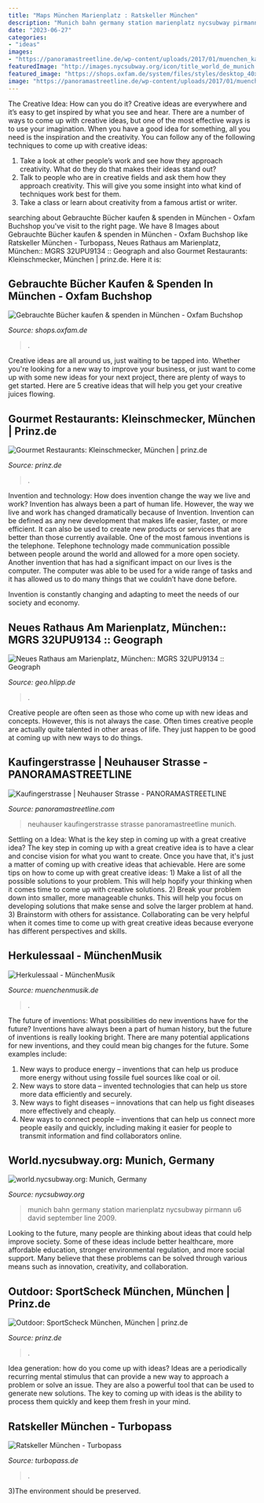 ```yaml
---
title: "Maps München Marienplatz : Ratskeller München"
description: "Munich bahn germany station marienplatz nycsubway pirmann u6 david september line 2009"
date: "2023-06-27"
categories:
- "ideas"
images:
- "https://panoramastreetline.de/wp-content/uploads/2017/01/muenchen_kaufingerstrasse_neuhauser_detail3.jpg"
featuredImage: "http://images.nycsubway.org/icon/title_world_de_munich.jpg"
featured_image: "https://shops.oxfam.de/system/files/styles/desktop_40x_hero/private/002_oxfambuchshopmuenchen_2016_10geburtstag_thomaseinberger.jpg?itok=g6i0JeC9&amp;timestamp=1501758971"
image: "https://panoramastreetline.de/wp-content/uploads/2017/01/muenchen_kaufingerstrasse_neuhauser_detail3.jpg"
---
```



The Creative Idea: How can you do it?
Creative ideas are everywhere and it’s easy to get inspired by what you see and hear. There are a number of ways to come up with creative ideas, but one of the most effective ways is to use your imagination. When you have a good idea for something, all you need is the inspiration and the creativity. You can follow any of the following techniques to come up with creative ideas:
1. Take a look at other people’s work and see how they approach creativity. What do they do that makes their ideas stand out?
2. Talk to people who are in creative fields and ask them how they approach creativity. This will give you some insight into what kind of techniques work best for them.
3. Take a class or learn about creativity from a famous artist or writer.

	

		
searching about Gebrauchte Bücher kaufen &amp; spenden in München - Oxfam Buchshop you've visit to the right page. We have 8 Images about Gebrauchte Bücher kaufen &amp; spenden in München - Oxfam Buchshop like Ratskeller München - Turbopass, Neues Rathaus am Marienplatz, München:: MGRS 32UPU9134 :: Geograph and also Gourmet Restaurants: Kleinschmecker, München | prinz.de. Here it is:
		
    
## Gebrauchte Bücher Kaufen &amp; Spenden In München - Oxfam Buchshop

<img loading=lazy src="https://shops.oxfam.de/system/files/styles/desktop_40x_hero/private/002_oxfambuchshopmuenchen_2016_10geburtstag_thomaseinberger.jpg?itok=g6i0JeC9&amp;timestamp=1501758971" onerror="this.onerror=null;this.src='https://tse3.mm.bing.net/th?id=OIP.miZMYtijZoxCW354SRMq4AHaEL&amp;pid=15.1';" alt="Gebrauchte Bücher kaufen &amp; spenden in München - Oxfam Buchshop">

_Source: shops.oxfam.de_

>. 

	

Creative ideas are all around us, just waiting to be tapped into. Whether you're looking for a new way to improve your business, or just want to come up with some new ideas for your next project, there are plenty of ways to get started. Here are 5 creative ideas that will help you get your creative juices flowing.

    
## Gourmet Restaurants: Kleinschmecker, München | Prinz.de

<img loading=lazy src="https://prinz.de/wp-content/uploads/2014/06/kleinschmecker-1-600x450.jpg" onerror="this.onerror=null;this.src='https://tse4.mm.bing.net/th?id=OIP.Lqqb8wVz8vwUvnF-K1ffUQHaFj&amp;pid=15.1';" alt="Gourmet Restaurants: Kleinschmecker, München | prinz.de">

_Source: prinz.de_

>. 

	

Invention and technology: How does invention change the way we live and work?
Invention has always been a part of human life. However, the way we live and work has changed dramatically because of Invention. Invention can be defined as any new development that makes life easier, faster, or more efficient. It can also be used to create new products or services that are better than those currently available.
One of the most famous inventions is the telephone. Telephone technology made communication possible between people around the world and allowed for a more open society. Another invention that has had a significant impact on our lives is the computer. The computer was able to be used for a wide range of tasks and it has allowed us to do many things that we couldn’t have done before.

Invention is constantly changing and adapting to meet the needs of our society and economy.

    
## Neues Rathaus Am Marienplatz, München:: MGRS 32UPU9134 :: Geograph

<img loading=lazy src="http://geo.hlipp.de/photos/01/65/016580_894ed1d7.jpg" onerror="this.onerror=null;this.src='https://tse1.mm.bing.net/th?id=OIP.TVPiuIIXE3e6XR6IYII2xwHaFj&amp;pid=15.1';" alt="Neues Rathaus am Marienplatz, München:: MGRS 32UPU9134 :: Geograph">

_Source: geo.hlipp.de_

>. 

	

Creative people are often seen as those who come up with new ideas and concepts. However, this is not always the case. Often times creative people are actually quite talented in other areas of life. They just happen to be good at coming up with new ways to do things.

    
## Kaufingerstrasse | Neuhauser Strasse - PANORAMASTREETLINE

<img loading=lazy src="https://panoramastreetline.de/wp-content/uploads/2017/01/muenchen_kaufingerstrasse_neuhauser_detail3.jpg" onerror="this.onerror=null;this.src='https://tse2.mm.bing.net/th?id=OIP.I7raYwynhOcm-0uFPA8YkgHaDV&amp;pid=15.1';" alt="Kaufingerstrasse | Neuhauser Strasse - PANORAMASTREETLINE">

_Source: panoramastreetline.com_

>neuhauser kaufingerstrasse strasse panoramastreetline munich. 

	

Settling on a Idea: What is the key step in coming up with a great creative idea?
The key step in coming up with a great creative idea is to have a clear and concise vision for what you want to create. Once you have that, it's just a matter of coming up with creative ideas that achievable. Here are some tips on how to come up with great creative ideas: 1) Make a list of all the possible solutions to your problem. This will help hopify your thinking when it comes time to come up with creative solutions. 2) Break your problem down into smaller, more manageable chunks. This will help you focus on developing solutions that make sense and solve the larger problem at hand. 3) Brainstorm with others for assistance. Collaborating can be very helpful when it comes time to come up with great creative ideas because everyone has different perspectives and skills.

    
## Herkulessaal - MünchenMusik

<img loading=lazy src="http://www.muenchenmusik.de/medien/Herkulessaal-1630.jpg" onerror="this.onerror=null;this.src='https://tse3.mm.bing.net/th?id=OIP.Sfuhe3KSTm2UWOt761uh5wHaE0&amp;pid=15.1';" alt="Herkulessaal - MünchenMusik">

_Source: muenchenmusik.de_

>. 

	

The future of inventions: What possibilities do new inventions have for the future?
Inventions have always been a part of human history, but the future of inventions is really looking bright. There are many potential applications for new inventions, and they could mean big changes for the future. Some examples include:
1. New ways to produce energy – inventions that can help us produce more energy without using fossile fuel sources like coal or oil.
2. New ways to store data – invented technologies that can help us store more data efficiently and securely.
3. New ways to fight diseases – innovations that can help us fight diseases more effectively and cheaply.
4. New ways to connect people – inventions that can help us connect more people easily and quickly, including making it easier for people to transmit information and find collaborators online.

    
## World.nycsubway.org: Munich, Germany

<img loading=lazy src="http://images.nycsubway.org/icon/title_world_de_munich.jpg" onerror="this.onerror=null;this.src='https://tse1.mm.bing.net/th?id=OIP.x9hIzL3RYPLxqi6DsopkhQHaDY&amp;pid=15.1';" alt="world.nycsubway.org: Munich, Germany">

_Source: nycsubway.org_

>munich bahn germany station marienplatz nycsubway pirmann u6 david september line 2009. 

	

Looking to the future, many people are thinking about ideas that could help improve society. Some of these ideas include better healthcare, more affordable education, stronger environmental regulation, and more social support. Many believe that these problems can be solved through various means such as innovation, creativity, and collaboration.

    
## Outdoor: SportScheck München, München | Prinz.de

<img loading=lazy src="https://prinz.de/wp-content/uploads/2014/01/sportscheck-mc3bcnchen.jpg" onerror="this.onerror=null;this.src='https://tse4.mm.bing.net/th?id=OIP.2kxf-rkPGURQ2F3QOi7yvQHaE7&amp;pid=15.1';" alt="Outdoor: SportScheck München, München | prinz.de">

_Source: prinz.de_

>. 

	

Idea generation: how do you come up with ideas?
Ideas are a periodically recurring mental stimulus that can provide a new way to approach a problem or solve an issue. They are also a powerful tool that can be used to generate new solutions. The key to coming up with ideas is the ability to process them quickly and keep them fresh in your mind.

    
## Ratskeller München - Turbopass

<img loading=lazy src="https://www.turbopass.de/3988-carousel/ratskeller-innen.jpg" onerror="this.onerror=null;this.src='https://tse2.mm.bing.net/th?id=OIP.xtnmIYDiCSkbD_BIFZyBcQHaE6&amp;pid=15.1';" alt="Ratskeller München - Turbopass">

_Source: turbopass.de_

>. 

	

3)The environment should be preserved. 

